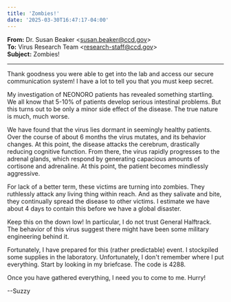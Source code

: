 ```yaml
---
title: 'Zombies!'
date: '2025-03-30T16:47:17-04:00'
---
```


**From:** Dr. Susan Beaker &lt;susan.beaker@ccd.gov&gt;  
**To:** Virus Research Team &lt;research-staff@ccd.gov&gt;  
**Subject:** Zombies!

---

Thank goodness you were able to get into the lab and access our secure
communication system! I have a lot to tell you that you must keep secret.

My investigation of NEONORO patients has revealed something startling. We all
know that 5-10% of patients develop serious intestinal problems. But this turns
out to be only a minor side effect of the disease. The true nature is much, much
worse.

We have found that the virus lies dormant in seemingly healthy patients. Over
the course of about 6 months the virus mutates, and its behavior changes. At
this point, the disease attacks the cerebrum, drastically reducing cognitive
function. From there, the virus rapidly progresses to the adrenal glands, which
respond by generating capacious amounts of cortisone and adrenaline. At this
point, the patient becomes mindlessly aggressive.

For lack of a better term, these victims are turning into zombies. They
ruthlessly attack any living thing within reach. And as they salivate and bite,
they continually spread the disease to other victims. I estimate we have about 4
days to contain this before we have a global disaster.

Keep this on the down low! In particular, I do not trust General Halftrack. The
behavior of this virus suggest there might have been some military engineering
behind it.

Fortunately, I have prepared for this (rather predictable) event. I stockpiled
some supplies in the laboratory. Unfortunately, I don't remember where I put
everything. Start by looking in my briefcase. The code is 4288.

Once you have gathered everything, I need you to come to me. Hurry!

--Suzzy